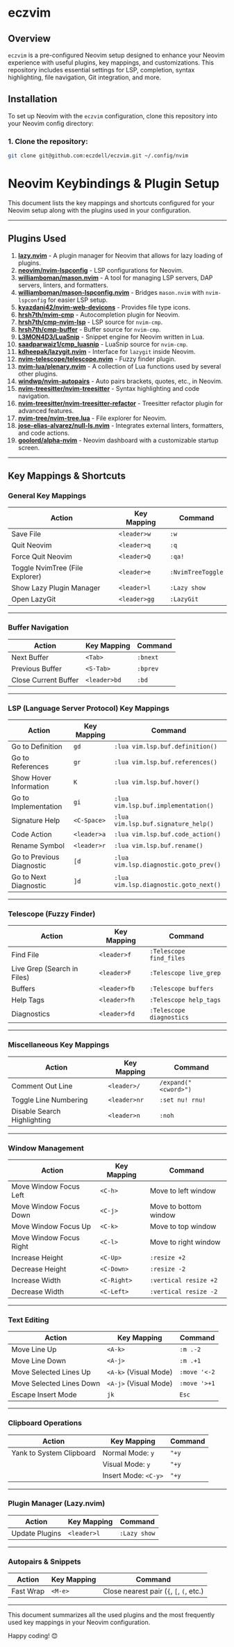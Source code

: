# eczvim

## Overview
`eczvim` is a pre-configured Neovim setup designed to enhance your Neovim experience with useful plugins, key mappings, and customizations. This repository includes essential settings for LSP, completion, syntax highlighting, file navigation, Git integration, and more.

## Installation

To set up Neovim with the `eczvim` configuration, clone this repository into your Neovim config directory:

### 1. Clone the repository:

```bash
git clone git@github.com:eczdell/eczvim.git ~/.config/nvim
```

# Neovim Keybindings & Plugin Setup

This document lists the key mappings and shortcuts configured for your Neovim setup along with the plugins used in your configuration.

---

## **Plugins Used**

1. **[lazy.nvim](https://github.com/folke/lazy.nvim)** - A plugin manager for Neovim that allows for lazy loading of plugins.
2. **[neovim/nvim-lspconfig](https://github.com/neovim/nvim-lspconfig)** - LSP configurations for Neovim.
3. **[williamboman/mason.nvim](https://github.com/williamboman/mason.nvim)** - A tool for managing LSP servers, DAP servers, linters, and formatters.
4. **[williamboman/mason-lspconfig.nvim](https://github.com/williamboman/mason-lspconfig.nvim)** - Bridges `mason.nvim` with `nvim-lspconfig` for easier LSP setup.
5. **[kyazdani42/nvim-web-devicons](https://github.com/kyazdani42/nvim-web-devicons)** - Provides file type icons.
6. **[hrsh7th/nvim-cmp](https://github.com/hrsh7th/nvim-cmp)** - Autocompletion plugin for Neovim.
7. **[hrsh7th/cmp-nvim-lsp](https://github.com/hrsh7th/cmp-nvim-lsp)** - LSP source for `nvim-cmp`.
8. **[hrsh7th/cmp-buffer](https://github.com/hrsh7th/cmp-buffer)** - Buffer source for `nvim-cmp`.
9. **[L3MON4D3/LuaSnip](https://github.com/L3MON4D3/LuaSnip)** - Snippet engine for Neovim written in Lua.
10. **[saadparwaiz1/cmp_luasnip](https://github.com/saadparwaiz1/cmp_luasnip)** - LuaSnip source for `nvim-cmp`.
11. **[kdheepak/lazygit.nvim](https://github.com/kdheepak/lazygit.nvim)** - Interface for `lazygit` inside Neovim.
12. **[nvim-telescope/telescope.nvim](https://github.com/nvim-telescope/telescope.nvim)** - Fuzzy finder plugin.
13. **[nvim-lua/plenary.nvim](https://github.com/nvim-lua/plenary.nvim)** - A collection of Lua functions used by several other plugins.
14. **[windwp/nvim-autopairs](https://github.com/windwp/nvim-autopairs)** - Auto pairs brackets, quotes, etc., in Neovim.
15. **[nvim-treesitter/nvim-treesitter](https://github.com/nvim-treesitter/nvim-treesitter)** - Syntax highlighting and code navigation.
16. **[nvim-treesitter/nvim-treesitter-refactor](https://github.com/nvim-treesitter/nvim-treesitter-refactor)** - Treesitter refactor plugin for advanced features.
17. **[nvim-tree/nvim-tree.lua](https://github.com/nvim-tree/nvim-tree.lua)** - File explorer for Neovim.
18. **[jose-elias-alvarez/null-ls.nvim](https://github.com/jose-elias-alvarez/null-ls.nvim)** - Integrates external linters, formatters, and code actions.
19. **[goolord/alpha-nvim](https://github.com/goolord/alpha-nvim)** - Neovim dashboard with a customizable startup screen.

---

## **Key Mappings & Shortcuts**

### **General Key Mappings**

| Action                        | Key Mapping           | Command                 |
|-------------------------------|-----------------------|-------------------------|
| Save File                     | `<leader>w`           | `:w`                    |
| Quit Neovim                   | `<leader>q`           | `:q`                    |
| Force Quit Neovim             | `<leader>Q`           | `:qa!`                  |
| Toggle NvimTree (File Explorer) | `<leader>e`           | `:NvimTreeToggle`       |
| Show Lazy Plugin Manager      | `<leader>l`           | `:Lazy show`            |
| Open LazyGit                  | `<leader>gg`          | `:LazyGit`              |

---

### **Buffer Navigation**

| Action                        | Key Mapping           | Command                 |
|-------------------------------|-----------------------|-------------------------|
| Next Buffer                   | `<Tab>`               | `:bnext`                |
| Previous Buffer               | `<S-Tab>`             | `:bprev`                |
| Close Current Buffer          | `<leader>bd`          | `:bd`                   |

---

### **LSP (Language Server Protocol) Key Mappings**

| Action                        | Key Mapping           | Command                         |
|-------------------------------|-----------------------|---------------------------------|
| Go to Definition              | `gd`                  | `:lua vim.lsp.buf.definition()` |
| Go to References              | `gr`                  | `:lua vim.lsp.buf.references()` |
| Show Hover Information        | `K`                   | `:lua vim.lsp.buf.hover()`      |
| Go to Implementation          | `gi`                  | `:lua vim.lsp.buf.implementation()` |
| Signature Help                | `<C-Space>`           | `:lua vim.lsp.buf.signature_help()` |
| Code Action                   | `<leader>a`           | `:lua vim.lsp.buf.code_action()` |
| Rename Symbol                 | `<leader>r`           | `:lua vim.lsp.buf.rename()`    |
| Go to Previous Diagnostic     | `[d`                  | `:lua vim.lsp.diagnostic.goto_prev()` |
| Go to Next Diagnostic         | `]d`                  | `:lua vim.lsp.diagnostic.goto_next()` |

---

### **Telescope (Fuzzy Finder)**

| Action                        | Key Mapping           | Command                      |
|-------------------------------|-----------------------|------------------------------|
| Find File                     | `<leader>f`           | `:Telescope find_files`      |
| Live Grep (Search in Files)   | `<leader>F`           | `:Telescope live_grep`       |
| Buffers                       | `<leader>fb`          | `:Telescope buffers`         |
| Help Tags                     | `<leader>fh`          | `:Telescope help_tags`       |
| Diagnostics                   | `<leader>fd`          | `:Telescope diagnostics`     |

---

### **Miscellaneous Key Mappings**

| Action                        | Key Mapping           | Command                   |
|-------------------------------|-----------------------|---------------------------|
| Comment Out Line              | `<leader>/`           | `/expand("<cword>")`      |
| Toggle Line Numbering         | `<leader>nr`          | `:set nu! rnu!`           |
| Disable Search Highlighting   | `<leader>n`           | `:noh`                    |

---

### **Window Management**

| Action                        | Key Mapping           | Command                |
|-------------------------------|-----------------------|------------------------|
| Move Window Focus Left        | `<C-h>`               | Move to left window    |
| Move Window Focus Down        | `<C-j>`               | Move to bottom window  |
| Move Window Focus Up          | `<C-k>`               | Move to top window     |
| Move Window Focus Right       | `<C-l>`               | Move to right window   |
| Increase Height               | `<C-Up>`              | `:resize +2`           |
| Decrease Height               | `<C-Down>`            | `:resize -2`           |
| Increase Width                | `<C-Right>`           | `:vertical resize +2`  |
| Decrease Width                | `<C-Left>`            | `:vertical resize -2`  |

---

### **Text Editing**

| Action                        | Key Mapping           | Command             |
|-------------------------------|-----------------------|---------------------|
| Move Line Up                  | `<A-k>`               | `:m .-2`            |
| Move Line Down                | `<A-j>`               | `:m .+1`            |
| Move Selected Lines Up        | `<A-k>` (Visual Mode) | `:move '<-2`        |
| Move Selected Lines Down      | `<A-j>` (Visual Mode) | `:move '>+1`        |
| Escape Insert Mode            | `jk`                  | `Esc`               |

---

### **Clipboard Operations**

| Action                        | Key Mapping           | Command             |
|-------------------------------|-----------------------|---------------------|
| Yank to System Clipboard      | Normal Mode: `y`      | `"+y`               |
|                               | Visual Mode: `y`      | `"+y`               |
|                               | Insert Mode: `<C-y>`  | `"+y`               |

---

### **Plugin Manager (Lazy.nvim)**

| Action                        | Key Mapping           | Command             |
|-------------------------------|-----------------------|---------------------|
| Update Plugins                | `<leader>l`           | `:Lazy show`        |

---

### **Autopairs & Snippets**

| Action                        | Key Mapping           | Command             |
|-------------------------------|-----------------------|---------------------|
| Fast Wrap                     | `<M-e>`               | Close nearest pair (`{`, `[`, `(`, etc.) |

---
This document summarizes all the used plugins and the most frequently used key mappings in your Neovim configuration.

Happy coding! 😊


